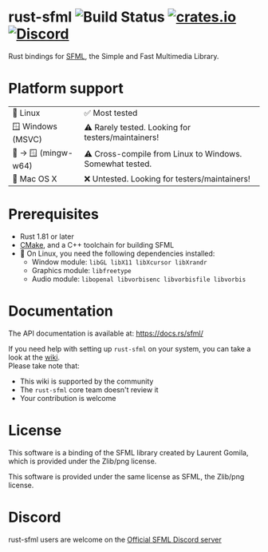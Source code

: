 rust-sfml ![Build Status](https://github.com/jeremyletang/rust-sfml/actions/workflows/rust.yml/badge.svg) [![crates.io](https://img.shields.io/crates/v/sfml.svg)](https://crates.io/crates/sfml) [![Discord](https://img.shields.io/discord/175298431294636032?style=plastic)](https://discord.gg/XCaM5rhMa6)
=========

Rust bindings for [SFML](http://www.sfml-dev.org), the Simple and Fast Multimedia Library.

Platform support
================

|                      |                                                          |
|----------------------|----------------------------------------------------------|
| 🐧 Linux             | ✅ Most tested                                            |
| 🪟 Windows (MSVC)    | ⚠️ Rarely tested. Looking for testers/maintainers!       |
| 🐧 -> 🪟 (mingw-w64) | ⚠️ Cross-compile from Linux to Windows. Somewhat tested. |
| 🍎 Mac OS X          | ❌ Untested. Looking for testers/maintainers!             |

Prerequisites
=============

- Rust 1.81 or later
- [CMake](https://cmake.org/), and a C++ toolchain for building SFML
- 🐧 On Linux, you need the following dependencies installed:
   - Window module: `libGL libX11 libXcursor libXrandr`
   - Graphics module: `libfreetype`
   - Audio module: `libopenal libvorbisenc libvorbisfile libvorbis`

Documentation
=============

The API documentation is available at: <https://docs.rs/sfml/>

If you need help with setting up `rust-sfml` on your system, you can take a look at the [wiki](<https://github.com/jeremyletang/rust-sfml/wiki>).\
Please take note that:
   * This wiki is supported by the community
   * The `rust-sfml` core team doesn't review it
   * Your contribution is welcome

License
=======

This software is a binding of the SFML library created by Laurent Gomila, which is provided under the Zlib/png license.

This software is provided under the same license as SFML, the Zlib/png license.

Discord
=======
rust-sfml users are welcome on the [Official SFML Discord server](https://discord.gg/XCaM5rhMa6)
